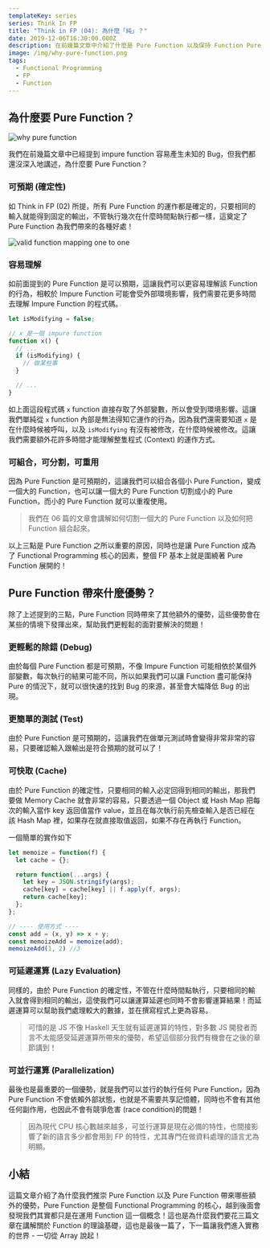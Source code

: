 ```yaml
---
templateKey: series
series: Think In FP
title: "Think in FP (04): 為什麼「純」？"
date: 2019-12-06T16:30:00.000Z
description: 在前幾篇文章中介紹了什麼是 Pure Function 以及保持 Function Pure 的第一步，今天要介紹為什麼我們推崇 Pure Function 以及 Pure Function 帶來了什麼好處！
image: /img/why-pure-function.png
tags:
  - Functional Programming
  - FP
  - Function
---
```



## 為什麼要 Pure Function？

![why pure function](/img/why-pure-function.png)

我們在前幾篇文章中已經提到 impure function 容易產生未知的 Bug，但我們都還沒深入地講述，為什麼要 Pure Function？

### 可預期 (確定性)
如 Think in FP (02) 所提，所有 Pure Function 的運作都是確定的，只要相同的輸入就能得到固定的輸出，不管執行幾次在什麼時間點執行都一樣，這奠定了 Pure Function 為我們帶來的各種好處！

![valid function mapping one to one](/img/合法_function_1.png)

### 容易理解

如前面提到的 Pure Function 是可以預期，這讓我們可以更容易理解該 Function 的行為，相較於 Impure Function 可能會受外部環境影響，我們需要花更多時間去理解 Impure Function 的程式碼。

```javascript
let isModifying = false;

// x 是一個 impure function
function x() {
  // ...
  if (isModifying) {
    // 做某些事
  }

  // ...
}
```

如上面這段程式碼 `x` function 直接存取了外部變數，所以會受到環境影響。這讓我們單純從 `x` function 內部是無法得知它運作的行為，因為我們還需要知道 `x` 是在什麼時候被呼叫，以及 `isModifying` 有沒有被修改，在什麼時候被修改。這讓我們需要額外花許多時間才能理解整隻程式 (Context) 的運作方式。

### 可組合，可分割，可重用

因為 Pure Function 是可預期的，這讓我們可以組合各個小 Pure Function，變成一個大的 Function，也可以讓一個大的 Pure Function 切割成小的 Pure Function，而小的 Pure Function 就可以重複使用。

> 我們在 06 篇的文章會講解如何切割一個大的 Pure Function 以及如何把 Function 組合起來。

以上三點是 Pure Function 之所以重要的原因，同時也是讓 Pure Function 成為了 Functional Programming 核心的因素，整個 FP 基本上就是圍繞著 Pure Function 展開的！

## Pure Function 帶來什麼優勢？

除了上述提到的三點，Pure Function 同時帶來了其他額外的優勢，這些優勢會在某些的情境下發揮出來，幫助我們更輕鬆的面對要解決的問題！

### 更輕鬆的除錯 (Debug)

由於每個 Pure Function 都是可預期，不像 Impure Function 可能相依於某個外部變數，每次執行的結果可能不同，所以如果我們可以讓 Function 盡可能保持 Pure 的情況下，就可以很快速的找到 Bug 的來源，甚至會大幅降低 Bug 的出現。

### 更簡單的測試 (Test)

由於 Pure Function 是可預期的，這讓我們在做單元測試時會變得非常非常的容易，只要確認輸入跟輸出是符合預期的就可以了！

### 可快取 (Cache)

由於 Pure Function 的確定性，只要相同的輸入必定回得到相同的輸出，那我們要做 Memory Cache 就會非常的容易，只要透過一個 Object 或 Hash Map 把每次的輸入當作 key 返回值當作 value，並且在每次執行前先檢查輸入是否已經在該 Hash Map 裡，如果存在就直接取值返回，如果不存在再執行 Function。

一個簡單的實作如下
```javascript
let memoize = function(f) {
  let cache = {};

  return function(...args) {
    let key = JSON.stringify(args);
    cache[key] = cache[key] || f.apply(f, args);
    return cache[key];
  };
};

// ---- 使用方式 ----
const add = (x, y) => x + y;
const memoizeAdd = memoize(add);
memoizeAdd(1, 2) //3
```

### 可延遲運算 (Lazy Evaluation)

同樣的，由於 Pure Function 的確定性，不管在什麼時間點執行，只要相同的輸入就會得到相同的輸出，這使我們可以讓運算延遲也同時不會影響運算結果！而延遲運算可以幫助我們處理較大的數據，並在撰寫程式上更為容易。

> 可惜的是 JS 不像 Haskell 天生就有延遲運算的特性，對多數 JS 開發者而言不太能感受延遲運算所帶來的優勢，希望這個部分我們有機會在之後的章節講到！

### 可並行運算 (Parallelization)

最後也是最重要的一個優勢，就是我們可以並行的執行任何 Pure Function，因為 Pure Function 不會依賴外部狀態，也就是不需要共享記憶體，同時也不會有其他任何副作用，也因此不會有競爭危害  (race condition)的問題！

> 因為現代 CPU 核心數越來越多，可並行運算是現在必備的特性，也間接影響了新的語言多少都會用到 FP 的特性，尤其專門在做資料處理的語言尤為明顯。

## 小結

這篇文章介紹了為什麼我們推崇 Pure Function 以及 Pure Function 帶來哪些額外的優勢，Pure Function 是整個 Functional Programming 的核心，越到後面會發現我們其實都只是在運用 Function 這一個概念！這也是為什麼我們要花三篇文章在講解關於 Function 的理論基礎，這也是最後一篇了，下一篇讓我們進入實務的世界 - 一切從 Array 說起！